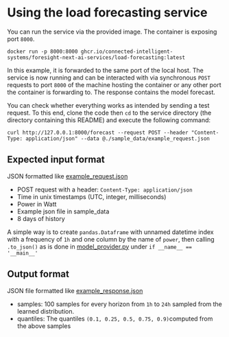 # Using the load forecasting service

You can run the service via the provided image.
The container is exposing port `8000`.

```
docker run -p 8000:8000 ghcr.io/connected-intelligent-systems/foresight-next-ai-services/load-forecasting:latest
```

In this example, it is forwarded to the same port of the local host.
The service is now running and can be interacted with
via synchronous `POST` requests to port `8000` of the machine hosting the container
or any other port the container is forwarding to.
The response contains the model forecast.

You can check whether everything works as intended by sending a test request.
To this end, clone the code then `cd` to the service directory
(the directory containing this README) and execute the following command:

```
curl http://127.0.0.1:8000/forecast --request POST --header "Content-Type: application/json" --data @./sample_data/example_request.json
```

## Expected input format

JSON formatted like [example_request.json](./sample_data/example_request.json)

- POST request with a header: `Content-Type: application/json`
- Time in unix timestamps (UTC, integer, milliseconds)
- Power in Watt
- Example json file in sample_data
- 8 days of history

A simple way is to create `pandas.Dataframe` with unnamed datetime index with a frequency of `1h` and one column by the
name of `power`,
then calling `.to_json()` as is done in [model_provider.py](./src/model_provider.py)
under `if __name__ == '__main__'`


## Output format

JSON file formatted like [example_response.json](./sample_data/example_response.json)

- samples: 100 samples for every horizon from `1h` to `24h` sampled from the learned distribution.
- quantiles: The quantiles `(0.1, 0.25, 0.5, 0.75, 0.9)`computed from the above samples
